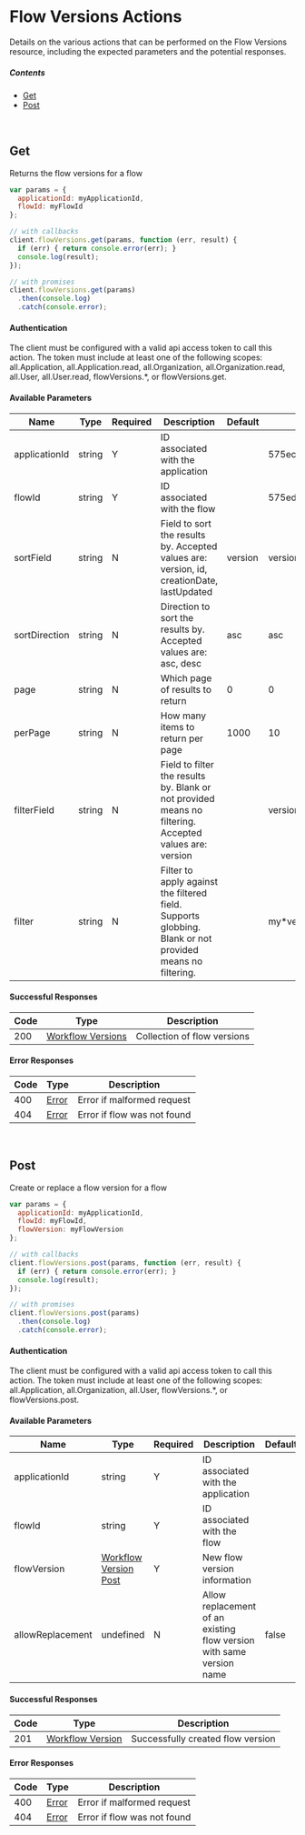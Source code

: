 # Flow Versions Actions

Details on the various actions that can be performed on the
Flow Versions resource, including the expected
parameters and the potential responses.

##### Contents

*   [Get](#get)
*   [Post](#post)

<br/>

## Get

Returns the flow versions for a flow

```javascript
var params = {
  applicationId: myApplicationId,
  flowId: myFlowId
};

// with callbacks
client.flowVersions.get(params, function (err, result) {
  if (err) { return console.error(err); }
  console.log(result);
});

// with promises
client.flowVersions.get(params)
  .then(console.log)
  .catch(console.error);
```

#### Authentication
The client must be configured with a valid api access token to call this
action. The token must include at least one of the following scopes:
all.Application, all.Application.read, all.Organization, all.Organization.read, all.User, all.User.read, flowVersions.*, or flowVersions.get.

#### Available Parameters

| Name | Type | Required | Description | Default | Example |
| ---- | ---- | -------- | ----------- | ------- | ------- |
| applicationId | string | Y | ID associated with the application |  | 575ec8687ae143cd83dc4a97 |
| flowId | string | Y | ID associated with the flow |  | 575ed18f7ae143cd83dc4aa6 |
| sortField | string | N | Field to sort the results by. Accepted values are: version, id, creationDate, lastUpdated | version | version |
| sortDirection | string | N | Direction to sort the results by. Accepted values are: asc, desc | asc | asc |
| page | string | N | Which page of results to return | 0 | 0 |
| perPage | string | N | How many items to return per page | 1000 | 10 |
| filterField | string | N | Field to filter the results by. Blank or not provided means no filtering. Accepted values are: version |  | version |
| filter | string | N | Filter to apply against the filtered field. Supports globbing. Blank or not provided means no filtering. |  | my*version |

#### Successful Responses

| Code | Type | Description |
| ---- | ---- | ----------- |
| 200 | [Workflow Versions](_schemas.md#workflow-versions) | Collection of flow versions |

#### Error Responses

| Code | Type | Description |
| ---- | ---- | ----------- |
| 400 | [Error](_schemas.md#error) | Error if malformed request |
| 404 | [Error](_schemas.md#error) | Error if flow was not found |

<br/>

## Post

Create or replace a flow version for a flow

```javascript
var params = {
  applicationId: myApplicationId,
  flowId: myFlowId,
  flowVersion: myFlowVersion
};

// with callbacks
client.flowVersions.post(params, function (err, result) {
  if (err) { return console.error(err); }
  console.log(result);
});

// with promises
client.flowVersions.post(params)
  .then(console.log)
  .catch(console.error);
```

#### Authentication
The client must be configured with a valid api access token to call this
action. The token must include at least one of the following scopes:
all.Application, all.Organization, all.User, flowVersions.*, or flowVersions.post.

#### Available Parameters

| Name | Type | Required | Description | Default | Example |
| ---- | ---- | -------- | ----------- | ------- | ------- |
| applicationId | string | Y | ID associated with the application |  | 575ec8687ae143cd83dc4a97 |
| flowId | string | Y | ID associated with the flow |  | 575ed18f7ae143cd83dc4aa6 |
| flowVersion | [Workflow Version Post](_schemas.md#workflow-version-post) | Y | New flow version information |  | [Workflow Version Post Example](_schemas.md#workflow-version-post-example) |
| allowReplacement | undefined | N | Allow replacement of an existing flow version with same version name | false | true |

#### Successful Responses

| Code | Type | Description |
| ---- | ---- | ----------- |
| 201 | [Workflow Version](_schemas.md#workflow-version) | Successfully created flow version |

#### Error Responses

| Code | Type | Description |
| ---- | ---- | ----------- |
| 400 | [Error](_schemas.md#error) | Error if malformed request |
| 404 | [Error](_schemas.md#error) | Error if flow was not found |
